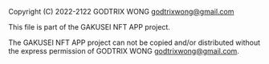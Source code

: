 Copyright (C) 2022-2122 GODTRIX WONG <godtrixwong@gmail.com>

This file is part of the GAKUSEI NFT APP project.

The GAKUSEI NFT APP project can not be copied and/or distributed without the express
permission of GODTRIX WONG <godtrixwong@gmail.com>.

